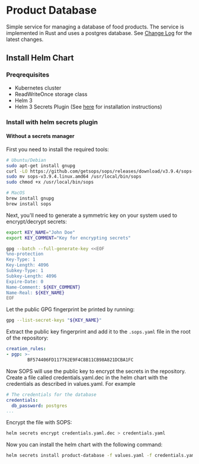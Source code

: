 # Product Database
Simple service for managing a database of food products. The service is implemented in Rust and uses a postgres database.
See [Change Log](CHANGELOG.md) for the latest changes.

## Install Helm Chart
### Preqrequisites
- Kubernetes cluster
- ReadWriteOnce storage class
- Helm 3
- Helm 3 Secrets Plugin (See [here](https://github.com/jkroepke/helm-secrets) for installation instructions)

### Install with helm secrets plugin

#### Without a secrets manager
First you need to install the required tools:
```bash
# Ubuntu/Debian
sudo apt-get install gnupg
curl -LO https://github.com/getsops/sops/releases/download/v3.9.4/sops-v3.9.4.linux.amd64
sudo mv sops-v3.9.4.linux.amd64 /usr/local/bin/sops
sudo chmod +x /usr/local/bin/sops

# MacOS
brew install gnupg
brew install sops
```

Next, you'll need to generate a symmetric key on your system used to encrypt/decrypt secrets:
```bash
export KEY_NAME="John Doe"
export KEY_COMMENT="Key for encrypting secrets"

gpg --batch --full-generate-key <<EOF
%no-protection
Key-Type: 1
Key-Length: 4096
Subkey-Type: 1
Subkey-Length: 4096
Expire-Date: 0
Name-Comment: ${KEY_COMMENT}
Name-Real: ${KEY_NAME}
EOF
```
Let the public GPG fingerprint be printed by running:
```bash
gpg --list-secret-keys "${KEY_NAME}"
```
Extract the public key fingerprint and add it to the `.sops.yaml` file in the root of the repository:
```yaml
creation_rules:
- pgp: >-
        BF574406FD117762E9F4C8B11CB98A821DCBA1FC
```
Now SOPS will use the public key to encrypt the secrets in the repository.
Create a file called credentials.yaml.dec in the helm chart with the credentials as described in values.yaml. For example
```yaml
# The credentials for the database
credentials:
  db_password: postgres
...
```
Encrypt the file with SOPS:
```bash
helm secrets encrypt credentials.yaml.dec > credentials.yaml
```
Now you can install the helm chart with the following command:
```bash
helm secrets install product-database -f values.yaml -f credentials.yaml .
```

